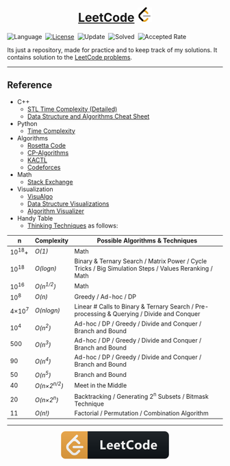 <h1 align="center"><a href="https://leetcode.com/problemset/all/">LeetCode</a> <img src="./assets/leetcode.svg" width="34px"></h1>

<!-- # [LeetCode](https://leetcode.com/problemset/all/) -->

![Language](https://img.shields.io/badge/language-Python%20%2F%20Modern%20C++-orange.svg)&nbsp;
[![License](https://img.shields.io/badge/license-MIT-blue.svg)](./LICENSE.md)&nbsp;
![Update](https://img.shields.io/badge/update-weekly-green.svg)&nbsp;
![Solved](https://leetcode-badge.haozibi.dev/v1/solved/aryankashyap7.svg)&nbsp;
![Accepted Rate](https://leetcode-badge.haozibi.dev/v1/accepted-rate/aryankashyap7.svg)&nbsp;

<!-- <details><summary>Activity Record</summary>
<p>

![](https://leetcode-badge.haozibi.dev/v1cn/chart/submission-calendar/aryankashyap7.svg?type=past-year&color=yellow)


parameter

- type: range
  -Default : this year
  - past-year: past year
- color: color
  - green (default)
  - yellow
  - blue

Precautions:

1. Temporarily only support China
2. This function is only supported if LeetCode's ** `Settings-Notifications and Privacy-Show My Commit Record` ** option is turned on
</p>
</details> -->

Its just a repository, made for practice and to keep track of my solutions. It contains solution to the [LeetCode problems](https://leetcode.com/aryankashyap7/).

---

## Reference

- C++
  - [STL Time Complexity (Detailed)](http://www.cplusplus.com/reference/stl/)
  - [Data Structure and Algorithms Cheat Sheet](https://github.com/gibsjose/cpp-cheat-sheet/blob/master/Data%20Structures%20and%20Algorithms.md)
- Python
  - [Time Complexity](https://wiki.python.org/moin/TimeComplexity)
- Algorithms
  - [Rosetta Code](https://rosettacode.org)
  - [CP-Algorithms](https://cp-algorithms.com)
  - [KACTL](https://github.com/kth-competitive-programming/kactl)
  - [Codeforces](https://codeforces.com/)
- Math
  - [Stack Exchange](https://math.stackexchange.com)
- Visualization
  - [VisuAlgo](https://visualgo.net/en)
  - [Data Structure Visualizations](https://www.cs.usfca.edu/~galles/visualization/Algorithms.html)
  - [Algorithm Visualizer](https://algorithm-visualizer.org/)
- Handy Table
  - [Thinking Techniques](https://sites.google.com/site/mostafasibrahim/programming-competitions/thinking-techniques) as follows:

| n                | Complexity             | Possible Algorithms & Techniques                                                                       |
| ---------------- | ---------------------- | ------------------------------------------------------------------------------------------------------ |
| 10<sup>18</sup>+ | _O(1)_                 | Math                                                                                                   |
| 10<sup>18</sup>  | _O(logn)_              | Binary & Ternary Search / Matrix Power / Cycle Tricks / Big Simulation Steps / Values Reranking / Math |
| 10<sup>16</sup>  | _O(n<sup>1/2</sup>)_   | Math                                                                                                   |
| 10<sup>8</sup>   | _O(n)_                 | Greedy / Ad-hoc / DP                                                                                   |
| 4×10<sup>7</sup> | _O(nlogn)_             | Linear # Calls to Binary & Ternary Search / Pre-processing & Querying / Divide and Conquer             |
| 10<sup>4</sup>   | _O(n<sup>2</sup>)_     | Ad-hoc / DP / Greedy / Divide and Conquer / Branch and Bound                                           |
| 500              | _O(n<sup>3</sup>)_     | Ad-hoc / DP / Greedy / Divide and Conquer / Branch and Bound                                           |
| 90               | _O(n<sup>4</sup>)_     | Ad-hoc / DP / Greedy / Divide and Conquer / Branch and Bound                                           |
| 50               | _O(n<sup>5</sup>)_     | Branch and Bound                                                                                       |
| 40               | _O(n×2<sup>n/2</sup>)_ | Meet in the Middle                                                                                     |
| 20               | _O(n×2<sup>n</sup>)_   | Backtracking / Generating 2<sup>n</sup> Subsets / Bitmask Technique                                    |
| 11               | _O(n!)_                | Factorial / Permutation / Combination Algorithm                                                        |

---

<p align="center"><img src="./assets/leetcode_icon.svg"></img></p>
